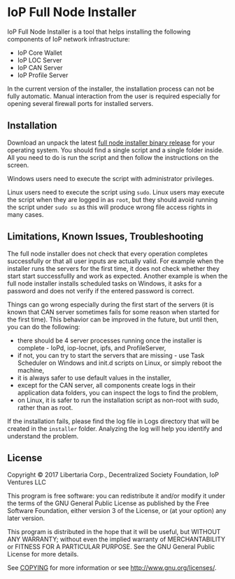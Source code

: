 # IoP Full Node Installer

IoP Full Node Installer is a tool that helps installing the following components of IoP network infrastructure:

 * IoP Core Wallet
 * IoP LOC Server
 * IoP CAN Server
 * IoP Profile Server

In the current version of the installer, the installation process can not be fully automatic. Manual interaction from the user is required especially for opening several firewall ports 
for installed servers. 


## Installation

Download an unpack the latest [full node installer binary release](https://github.com/Fermat-ORG/iop-full-node-installer/releases) for your operating system.
You should find a single script and a single folder inside. All you need to do is run the script and then follow the instructions on the screen.

Windows users need to execute the script with administrator privileges. 

Linux users need to execute the script using `sudo`. Linux users may execute the script when they are logged in as `root`, but they should avoid 
running the script under `sudo su` as this will produce wrong file access rights in many cases.


## Limitations, Known Issues, Troubleshooting

The full node installer does not check that every operation completes successfully or that all user inputs are actually valid. For example when the installer 
runs the servers for the first time, it does not check whether they start start successfullly and work as expected. Another example is when the full node installer 
installs scheduled tasks on Windows, it asks for a password and does not verify if the entered password is correct.

Things can go wrong especially during the first start of the servers (it is known that CAN server sometimes fails for some reason when started for the first time). 
This behavior can be improved in the future, but until then, you can do the following:

 * there should be 4 server processes running once the installer is complete - IoPd, iop-locnet, ipfs, and ProfileServer,
 * if not, you can try to start the servers that are missing - use Task Scheduler on Windows and init.d scripts on Linux, or simply reboot the machine,
 * it is always safer to use default values in the installer,
 * except for the CAN server, all components create logs in their application data folders, you can inspect the logs to find the problem,
 * on Linux, it is safer to run the installation script as non-root with sudo, rather than as root.

If the installation fails, please find the log file in Logs directory that will be created in the `installer` folder. Analyzing the log will help you identify and understand the problem.

## License

Copyright © 2017 Libertaria Corp., Decentralized Society Foundation, IoP Ventures LLC

This program is free software: you can redistribute it and/or modify
it under the terms of the GNU General Public License as published by
the Free Software Foundation, either version 3 of the License, or
(at your option) any later version.

This program is distributed in the hope that it will be useful,
but WITHOUT ANY WARRANTY; without even the implied warranty of
MERCHANTABILITY or FITNESS FOR A PARTICULAR PURPOSE.  See the
GNU General Public License for more details.

See [COPYING](COPYING) for more
information or see <http://www.gnu.org/licenses/>.

